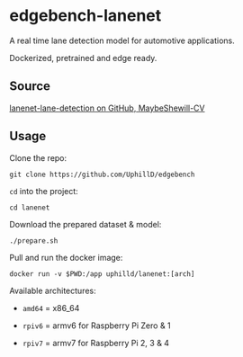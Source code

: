 # edgebench-lanenet

A real time lane detection model for automotive applications.

Dockerized, pretrained and edge ready.

## Source

[lanenet-lane-detection on GitHub, MaybeShewill-CV](https://github.com/MaybeShewill-CV/lanenet-lane-detection)

## Usage

Clone the repo:

    git clone https://github.com/UphillD/edgebench

`cd` into the project:

    cd lanenet

Download the prepared dataset & model:

    ./prepare.sh

Pull and run the docker image:

    docker run -v $PWD:/app uphilld/lanenet:[arch]

Available architectures:

* `amd64` = x86_64

* `rpiv6` = armv6 for Raspberry Pi Zero & 1

* `rpiv7` = armv7 for Raspberry Pi 2, 3 & 4
